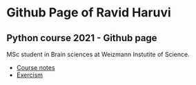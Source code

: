 # Github Page of Ravid Haruvi

## Python course 2021 - Github page

MSc student in Brain sciences at Weizmann Instutite of Science.


* [Course notes](notes.md)
* [Exercism](exercism_exercises.md)



 
